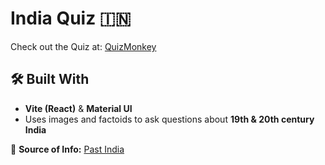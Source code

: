 # India Quiz 🇮🇳  

Check out the Quiz at: [QuizMonkey](https://quizmonkey.netlify.app/)  

## 🛠 Built With  
- **Vite (React)** & **Material UI**  
- Uses images and factoids to ask questions about **19th & 20th century India**  

📖 **Source of Info:** [Past India](https://www.past-india.com/)  
